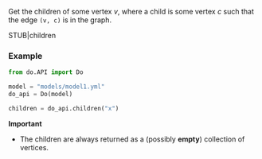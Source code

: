 Get the children of some vertex *v*, where a child is some vertex *c* such that the edge ``(v, c)`` is in the graph.

STUB|children

### Example

```python
from do.API import Do

model = "models/model1.yml"
do_api = Do(model)

children = do_api.children("x")
```

**Important**
- The children are always returned as a (possibly **empty**) collection of vertices.

